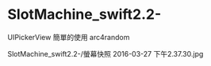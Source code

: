 # SlotMachine_swift2.2-
UIPickerView 簡單的使用 arc4random

SlotMachine_swift2.2-/螢幕快照 2016-03-27 下午2.37.30.jpg
